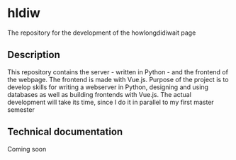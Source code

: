 # hldiw
The repository for the development of the howlongdidiwait page

## Description
This repository contains the server - written in Python - and the frontend of the webpage. The frontend is made with Vue.js.
Purpose of the project is to develop skills for writing a webserver in Python, designing and using databases as well as building frontends with Vue.js.
The actual development will take its time, since I do it in parallel to my first master semester

## Technical documentation
Coming soon